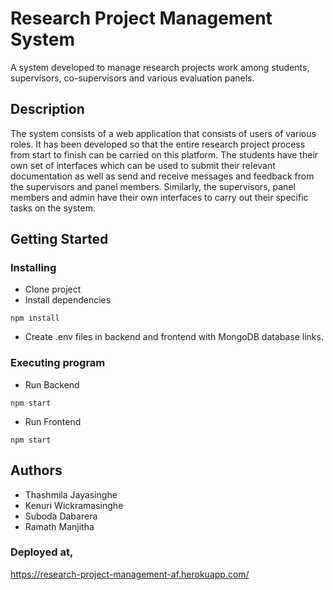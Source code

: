 # Research Project Management System

A system developed to manage research projects work among students, supervisors, co-supervisors and various evaluation panels.

## Description

The system consists of a web application that consists of users of various roles. It has been developed so that the entire research project process from start to finish can be carried on this platform. The students have their own set of interfaces which can be used to submit their relevant documentation as well as send and receive messages and feedback from the supervisors and panel members. Similarly, the supervisors, panel members and admin have their own interfaces to carry out their specific tasks on the system.

## Getting Started

### Installing

* Clone project
* Install dependencies
```
npm install
```
* Create .env files in backend and frontend with MongoDB database links.

### Executing program

* Run Backend
```
npm start
```
* Run Frontend
```
npm start
```

## Authors

* Thashmila Jayasinghe
* Kenuri Wickramasinghe
* Suboda Dabarera
* Ramath Manjitha

### Deployed at, 
 https://research-project-management-af.herokuapp.com/
